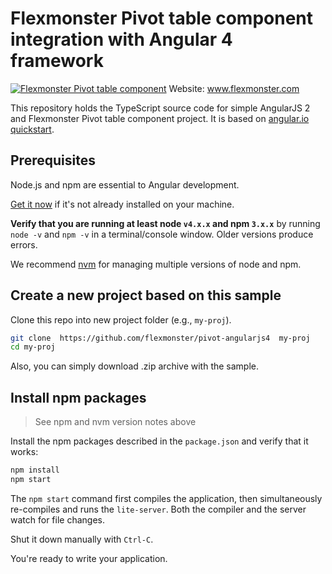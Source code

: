# Flexmonster Pivot table component integration with Angular 4 framework
[![Flexmonster Pivot table component](https://s3.amazonaws.com/flexmonster/github/fm-github-cover.png)](http://flexmonster.com)
Website: www.flexmonster.com

This repository holds the TypeScript source code for simple AngularJS 2 and Flexmonster Pivot table component project. It is based on [angular.io quickstart](https://angular.io/docs/ts/latest/quickstart.html).

## Prerequisites

Node.js and npm are essential to Angular development. 
    
<a href="https://docs.npmjs.com/getting-started/installing-node" target="_blank" title="Installing Node.js and updating npm">
Get it now</a> if it's not already installed on your machine.
 
**Verify that you are running at least node `v4.x.x` and npm `3.x.x`**
by running `node -v` and `npm -v` in a terminal/console window.
Older versions produce errors.

We recommend [nvm](https://github.com/creationix/nvm) for managing multiple versions of node and npm.

## Create a new project based on this sample

Clone this repo into new project folder (e.g., `my-proj`).
```bash
git clone  https://github.com/flexmonster/pivot-angularjs4  my-proj
cd my-proj
```

Also, you can simply download .zip archive with the sample. 

## Install npm packages

> See npm and nvm version notes above

Install the npm packages described in the `package.json` and verify that it works:

```bash
npm install
npm start
```

The `npm start` command first compiles the application, 
then simultaneously re-compiles and runs the `lite-server`.
Both the compiler and the server watch for file changes.

Shut it down manually with `Ctrl-C`.

You're ready to write your application.

